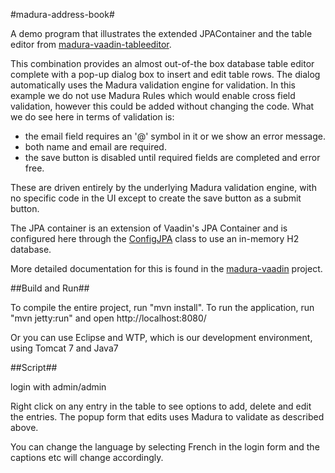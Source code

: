 #madura-address-book#

A demo program that illustrates the extended JPAContainer and the table editor from [madura-vaadin-tableeditor](../madura-vaadin-tableeditor/READ.me).

This combination provides an almost out-of-the box database table editor complete with a pop-up dialog box to insert and edit table rows. The dialog automatically uses the Madura validation engine for validation. In this example we do not use Madura Rules which would enable cross field validation, however this could be added without changing the code. What we do see here in terms of validation is:

 * the email field requires an '@' symbol in it or we show an error message.
 * both name and email are required.
 * the save button is disabled until required fields are completed and error free.

These are driven entirely by the underlying Madura validation engine, with no specific code in the UI except to create the save button as a submit button.

The JPA container is an extension of Vaadin's JPA Container and is configured here through the [ConfigJPA](src/main/java/nz/co/senanque/addressbook/jpa/ConfigJPA.java) class to use an in-memory H2 database.

More detailed documentation for this is found in the [madura-vaadin](../madura-vaadin/README.md) project.

##Build and Run##

To compile the entire project, run "mvn install".
To run the application, run "mvn jetty:run" and open http://localhost:8080/

Or you can use Eclipse and WTP, which is our development environment, using Tomcat 7 and Java7

##Script##

login with admin/admin

Right click on any entry in the table to see options to add, delete and edit the entries.
The popup form that edits uses Madura to validate as described above.

You can change the language by selecting French in the login form and the captions etc will change accordingly.